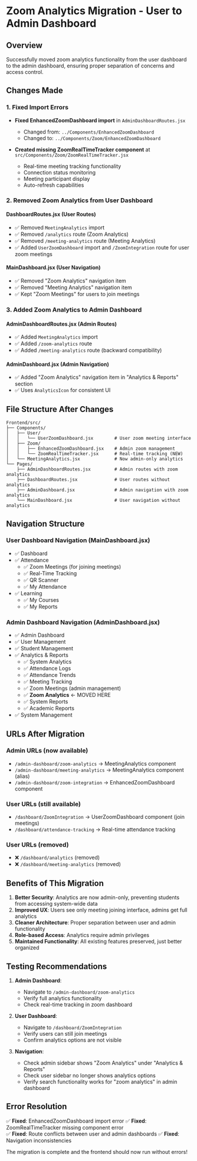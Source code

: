 # Zoom Analytics Migration - User to Admin Dashboard

## Overview
Successfully moved zoom analytics functionality from the user dashboard to the admin dashboard, ensuring proper separation of concerns and access control.

## Changes Made

### 1. Fixed Import Errors
- **Fixed EnhancedZoomDashboard import** in `AdminDashboardRoutes.jsx`
  - Changed from: `../Components/EnhancedZoomDashboard`
  - Changed to: `../Components/Zoom/EnhancedZoomDashboard`

- **Created missing ZoomRealTimeTracker component** at `src/Components/Zoom/ZoomRealTimeTracker.jsx`
  - Real-time meeting tracking functionality
  - Connection status monitoring
  - Meeting participant display
  - Auto-refresh capabilities

### 2. Removed Zoom Analytics from User Dashboard

#### DashboardRoutes.jsx (User Routes)
- ✅ Removed `MeetingAnalytics` import
- ✅ Removed `/analytics` route (Zoom Analytics)
- ✅ Removed `/meeting-analytics` route (Meeting Analytics)
- ✅ Added `UserZoomDashboard` import and `/ZoomIntegration` route for user zoom meetings

#### MainDashboard.jsx (User Navigation)
- ✅ Removed "Zoom Analytics" navigation item
- ✅ Removed "Meeting Analytics" navigation item
- ✅ Kept "Zoom Meetings" for users to join meetings

### 3. Added Zoom Analytics to Admin Dashboard

#### AdminDashboardRoutes.jsx (Admin Routes)
- ✅ Added `MeetingAnalytics` import
- ✅ Added `/zoom-analytics` route
- ✅ Added `/meeting-analytics` route (backward compatibility)

#### AdminDashboard.jsx (Admin Navigation)
- ✅ Added "Zoom Analytics" navigation item in "Analytics & Reports" section
- ✅ Uses `AnalyticsIcon` for consistent UI

## File Structure After Changes

```
Frontend/src/
├── Components/
│   ├── User/
│   │   └── UserZoomDashboard.jsx        # User zoom meeting interface
│   ├── Zoom/
│   │   ├── EnhancedZoomDashboard.jsx    # Admin zoom management
│   │   └── ZoomRealTimeTracker.jsx      # Real-time tracking (NEW)
│   └── MeetingAnalytics.jsx             # Now admin-only analytics
└── Pages/
    ├── AdminDashboardRoutes.jsx         # Admin routes with zoom analytics
    ├── DashboardRoutes.jsx              # User routes without analytics
    ├── AdminDashboard.jsx               # Admin navigation with zoom analytics
    └── MainDashboard.jsx                # User navigation without analytics
```

## Navigation Structure

### User Dashboard Navigation (MainDashboard.jsx)
- ✅ Dashboard
- ✅ Attendance
  - ✅ Zoom Meetings (for joining meetings)
  - ✅ Real-Time Tracking
  - ✅ QR Scanner
  - ✅ My Attendance
- ✅ Learning
  - ✅ My Courses  
  - ✅ My Reports

### Admin Dashboard Navigation (AdminDashboard.jsx)
- ✅ Admin Dashboard
- ✅ User Management
- ✅ Student Management
- ✅ Analytics & Reports
  - ✅ System Analytics
  - ✅ Attendance Logs
  - ✅ Attendance Trends
  - ✅ Meeting Tracking
  - ✅ Zoom Meetings (admin management)
  - ✅ **Zoom Analytics** ← MOVED HERE
  - ✅ System Reports
  - ✅ Academic Reports
- ✅ System Management

## URLs After Migration

### Admin URLs (now available)
- `/admin-dashboard/zoom-analytics` → MeetingAnalytics component
- `/admin-dashboard/meeting-analytics` → MeetingAnalytics component (alias)
- `/admin-dashboard/zoom-integration` → EnhancedZoomDashboard component

### User URLs (still available)
- `/dashboard/ZoomIntegration` → UserZoomDashboard component (join meetings)
- `/dashboard/attendance-tracking` → Real-time attendance tracking

### User URLs (removed)
- ❌ `/dashboard/analytics` (removed)
- ❌ `/dashboard/meeting-analytics` (removed)

## Benefits of This Migration

1. **Better Security**: Analytics are now admin-only, preventing students from accessing system-wide data
2. **Improved UX**: Users see only meeting joining interface, admins get full analytics
3. **Cleaner Architecture**: Proper separation between user and admin functionality
4. **Role-based Access**: Analytics require admin privileges
5. **Maintained Functionality**: All existing features preserved, just better organized

## Testing Recommendations

1. **Admin Dashboard**: 
   - Navigate to `/admin-dashboard/zoom-analytics`
   - Verify full analytics functionality
   - Check real-time tracking in zoom dashboard

2. **User Dashboard**:
   - Navigate to `/dashboard/ZoomIntegration`
   - Verify users can still join meetings
   - Confirm analytics options are not visible

3. **Navigation**:
   - Check admin sidebar shows "Zoom Analytics" under "Analytics & Reports"
   - Check user sidebar no longer shows analytics options
   - Verify search functionality works for "zoom analytics" in admin dashboard

## Error Resolution

✅ **Fixed**: EnhancedZoomDashboard import error
✅ **Fixed**: ZoomRealTimeTracker missing component error  
✅ **Fixed**: Route conflicts between user and admin dashboards
✅ **Fixed**: Navigation inconsistencies

The migration is complete and the frontend should now run without errors!
